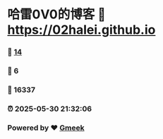# 哈雷0V0的博客 :link: https://02halei.github.io 
### :page_facing_up: [14](https://02halei.github.io/tag.html) 
### :speech_balloon: 6 
### :hibiscus: 16337 
### :alarm_clock: 2025-05-30 21:32:06 
### Powered by :heart: [Gmeek](https://github.com/Meekdai/Gmeek)
